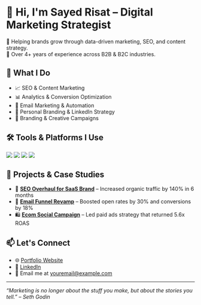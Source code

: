 # 👋 Hi, I'm Sayed Risat – Digital Marketing Strategist

🎯 Helping brands grow through data-driven marketing, SEO, and content strategy.  
💼 Over 4+ years of experience across B2B & B2C industries.

## 🚀 What I Do

- 📈 SEO & Content Marketing
- 📊 Analytics & Conversion Optimization
- 💌 Email Marketing & Automation
- 🤝 Personal Branding & LinkedIn Strategy
- 🎨 Branding & Creative Campaigns

## 🛠️ Tools & Platforms I Use

<img src="https://img.shields.io/badge/Google_Analytics-FC4C02?style=for-the-badge&logo=google-analytics&logoColor=white"/> 
<img src="https://img.shields.io/badge/Hubspot-FF7A59?style=for-the-badge&logo=hubspot&logoColor=white"/> 
<img src="https://img.shields.io/badge/Mailchimp-FFE01B?style=for-the-badge&logo=mailchimp&logoColor=000"/> 
<img src="https://img.shields.io/badge/Canva-00C4CC?style=for-the-badge&logo=canva&logoColor=white"/> 

## 📌 Projects & Case Studies

- 🧠 **[SEO Overhaul for SaaS Brand](#)** – Increased organic traffic by 140% in 6 months  
- 📩 **[Email Funnel Revamp](#)** – Boosted open rates by 30% and conversions by 18%  
- 🛍️ **[Ecom Social Campaign](#)** – Led paid ads strategy that returned 5.6x ROAS

## 📫 Let's Connect

- 🌐 [Portfolio Website](https://sayedrisat.github.io/portfolio/)  
- 💼 [LinkedIn](https://linkedin.com/in/risatseo)  
- 📧 Email me at [youremail@example.com](sayedrisat.dm@gmail.com)

---

_“Marketing is no longer about the stuff you make, but about the stories you tell.” – Seth Godin_
